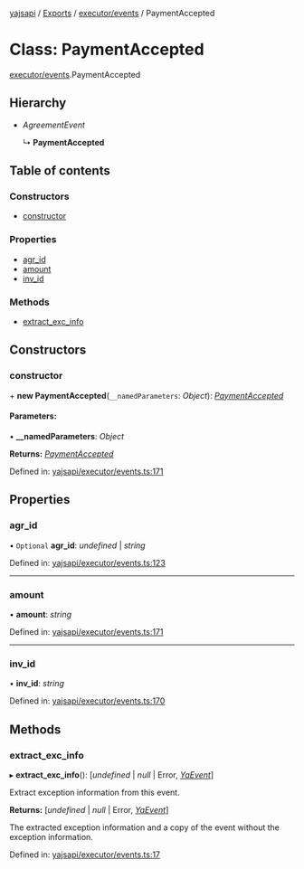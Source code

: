 [yajsapi](../README.md) / [Exports](../modules.md) / [executor/events](../modules/executor_events.md) / PaymentAccepted

# Class: PaymentAccepted

[executor/events](../modules/executor_events.md).PaymentAccepted

## Hierarchy

* *AgreementEvent*

  ↳ **PaymentAccepted**

## Table of contents

### Constructors

- [constructor](executor_events.paymentaccepted.md#constructor)

### Properties

- [agr\_id](executor_events.paymentaccepted.md#agr_id)
- [amount](executor_events.paymentaccepted.md#amount)
- [inv\_id](executor_events.paymentaccepted.md#inv_id)

### Methods

- [extract\_exc\_info](executor_events.paymentaccepted.md#extract_exc_info)

## Constructors

### constructor

\+ **new PaymentAccepted**(`__namedParameters`: *Object*): [*PaymentAccepted*](executor_events.paymentaccepted.md)

#### Parameters:

• **__namedParameters**: *Object*

**Returns:** [*PaymentAccepted*](executor_events.paymentaccepted.md)

Defined in: [yajsapi/executor/events.ts:171](https://github.com/golemfactory/yajsapi/blob/289a25a/yajsapi/executor/events.ts#L171)

## Properties

### agr\_id

• `Optional` **agr\_id**: *undefined* \| *string*

Defined in: [yajsapi/executor/events.ts:123](https://github.com/golemfactory/yajsapi/blob/289a25a/yajsapi/executor/events.ts#L123)

___

### amount

• **amount**: *string*

Defined in: [yajsapi/executor/events.ts:171](https://github.com/golemfactory/yajsapi/blob/289a25a/yajsapi/executor/events.ts#L171)

___

### inv\_id

• **inv\_id**: *string*

Defined in: [yajsapi/executor/events.ts:170](https://github.com/golemfactory/yajsapi/blob/289a25a/yajsapi/executor/events.ts#L170)

## Methods

### extract\_exc\_info

▸ **extract_exc_info**(): [*undefined* \| *null* \| Error, [*YaEvent*](executor_events.yaevent.md)]

Extract exception information from this event.

**Returns:** [*undefined* \| *null* \| Error, [*YaEvent*](executor_events.yaevent.md)]

The extracted exception information and a copy of the event without the exception information.

Defined in: [yajsapi/executor/events.ts:17](https://github.com/golemfactory/yajsapi/blob/289a25a/yajsapi/executor/events.ts#L17)
